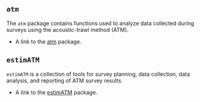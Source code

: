 ## `atm`

The `atm` package contains functions used to analyze data collected during surveys using the acoustic-trawl method (ATM).

* A link to the [atm](https://github.com/kstierhoff/atm) package.

## `estimATM` 

`estimATM` is a collection of tools for survey planning, data collection, data analysis, and reporting of ATM survey results.

* A link to the [estimATM](https://github.com/kstierhoff/estimATM) package.

